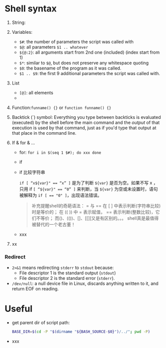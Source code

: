 # Shell syntax

1. String:

2. Variables:
   - `$#`: the number of parameters the script was called with
   - `$@`: all parameters `$1 .. whatever`
   - `${@:2}`: all arguments start from 2nd one (included) (index start from 1) 
   - `$*`: similar to `$@`, but does not preserve any whitespace quoting
   - `$0`: the basename of the program as it was called.
   - `$1 .. $9`: the first 9 additional parameters the script was called with.
   
3. List
   - `[@]`: all elements
   - 
   
4. Function:`funname() {}` or `function funname() {}`

5. Backtick (`) symbol: Everything you type between backticks is evaluated (executed) by the shell before the main command and the *output* of that execution is used by that command, just as if you'd type that output at that place in the command line.

6. If & for & ...
   - for: `for i in $(seq 1 $#); do xxx done`
   
   - if
   
   - if 比较字符串
   
     `if [ “x${var}" == “x” ]` 是为了判断 `${var}` 是否为空。如果不写 x ，只用 if `[ “${var}" == “0” ]` 来判断，当 `${var}` 为空或未设置时，语句被解释为 `if [ == "0" ]`，出现语法错误。
   
     > 补充提醒shell的奇葩语法： = 与 == 在 [ ] 中表示判断(字符串比较)时是等价的； 在 (( )) 中 = 表示赋值， == 表示判断(整数比较)，它们不等价； 而()、(())、[]、[[]]又是有区别的。。。 shell真是最值得被替代的一个老古董！
   
   - xxx
   
7. xx



### Redirect

- `2>&1` means redirecting `stderr` to `stdout` because:
  - File descriptor 1 is the standard output (`stdout`)
  - File descriptor 2 is the standard error (`stderr`).
- `/dev/null`: a null device file in Linux, discards anything written to it, and return EOF on reading.





# Useful

- get parent dir of script path:

  ```sh
  BASE_DIR=$(cd -P "$(dirname "${BASH_SOURCE-$0}")/../"; pwd -P)
  ```

- xxx